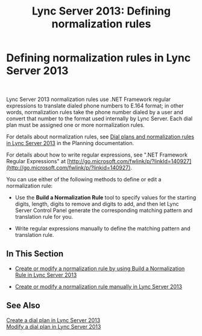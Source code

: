 ﻿---
title: 'Lync Server 2013: Defining normalization rules'
TOCTitle: Defining normalization rules
ms:assetid: ed31d56c-00b5-4f72-bd9f-beb4100d441f
ms:mtpsurl: https://technet.microsoft.com/en-us/library/Gg399071(v=OCS.15)
ms:contentKeyID: 48185741
ms.date: 07/23/2014
mtps_version: v=OCS.15
---

# Defining normalization rules in Lync Server 2013

 


Lync Server 2013 normalization rules use .NET Framework regular expressions to translate dialed phone numbers to E.164 format; in other words, normalization rules take the phone number dialed by a user and convert that number to the format used internally by Lync Server. Each dial plan must be assigned one or more normalization rules.

For details about normalization rules, see [Dial plans and normalization rules in Lync Server 2013](lync-server-2013-dial-plans-and-normalization-rules.md) in the Planning documentation.

For details about how to write regular expressions, see ".NET Framework Regular Expressions" at [http://go.microsoft.com/fwlink/p/?linkId=140927](http://go.microsoft.com/fwlink/p/?linkid=140927).

You can use either of the following methods to define or edit a normalization rule:

  - Use the **Build a Normalization Rule** tool to specify values for the starting digits, length, digits to remove and digits to add, and then let Lync Server Control Panel generate the corresponding matching pattern and translation rule for you.

  - Write regular expressions manually to define the matching pattern and translation rule.

## In This Section

  - [Create or modify a normalization rule by using Build a Normalization Rule in Lync Server 2013](lync-server-2013-create-or-modify-a-normalization-rule-by-using-build-a-normalization-rule.md)

  - [Create or modify a normalization rule manually in Lync Server 2013](lync-server-2013-create-or-modify-a-normalization-rule-manually.md)

## See Also


[Create a dial plan in Lync Server 2013](lync-server-2013-create-a-dial-plan.md)  
[Modify a dial plan in Lync Server 2013](lync-server-2013-modify-a-dial-plan.md)

